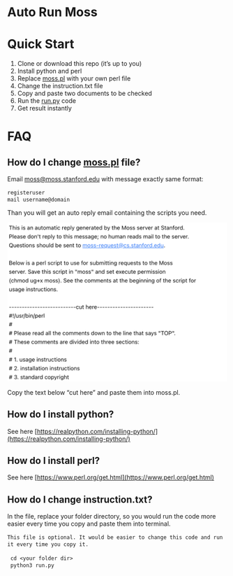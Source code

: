 # Auto Run Moss

# Quick Start

1. Clone or download this repo (it’s up to you)
2. Install python and perl
3. Replace [moss.pl](http://moss.pl) with your own perl file
4. Change the instruction.txt file
5. Copy and paste two documents to be checked
6. Run the [run.py](http://run.py) code
7. Get result instantly

# FAQ

## How do I change [moss.pl](http://moss.pl) file?

Email moss@moss.stanford.edu with message exactly same format:

```
registeruser
mail username@domain
```

Than you will get an auto reply email containing the scripts you need.

![Example](readme/example.png)

Copy the text below “cut here” and paste them into moss.pl.

## How do I install python?

See here [https://realpython.com/installing-python/](https://realpython.com/installing-python/)

## How do I install perl?

See here [https://www.perl.org/get.html](https://www.perl.org/get.html)

## How do I change instruction.txt?

In the file, replace your folder directory, so you would run the code more easier every time you copy and paste them into terminal.

```
This file is optional. It would be easier to change this code and run it every time you copy it.
 
 cd <your folder dir>
 python3 run.py
```